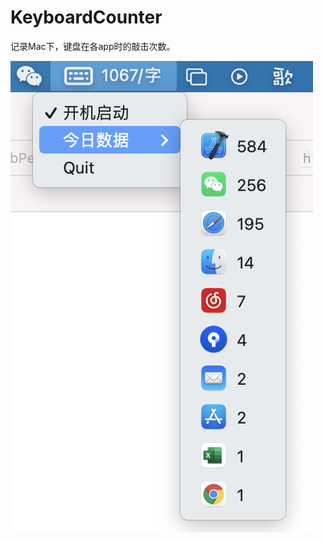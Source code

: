 # KeyboardCounter

记录Mac下，键盘在各app时的敲击次数。

 ![效果截图](https://github.com/FMR-Murphy/KeyboardCounter/blob/master/source/截屏.png)
